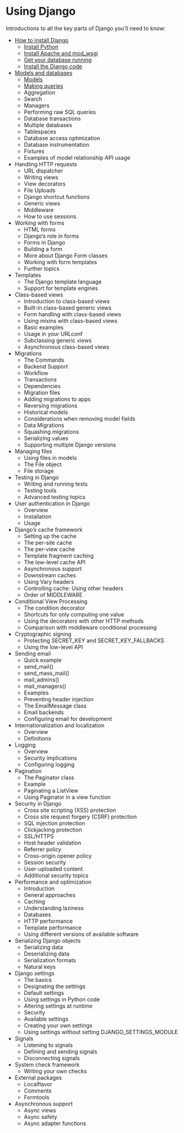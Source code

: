# Using Django
Introductions to all the key parts of Django you’ll need to know:

- [How to install Django](/topics/02-install.md)
  - [Install Python](/topics/02-install.md#install-python)
  - [Install Apache and mod_wsgi](/topics/02-install.md#install-apache-and-mod_wsgi)
  - [Get your database running](/topics/02-install.md#get-your-database-running)
  - [Install the Django code](/topics/02-install.md#get-your-database-running)
- [Models and databases](/topics/03-db.md)
  - [Models](/topics/db/04-models.md)
  - [Making queries](/topics/db/05-queries.md)
  - Aggregation
  - Search
  - Managers
  - Performing raw SQL queries
  - Database transactions
  - Multiple databases
  - Tablespaces
  - Database access optimization
  - Database instrumentation
  - Fixtures
  - Examples of model relationship API usage
- Handling HTTP requests
  - URL dispatcher
  - Writing views
  - View decorators
  - File Uploads
  - Django shortcut functions
  - Generic views
  - Middleware
  - How to use sessions
- Working with forms
  - HTML forms
  - Django’s role in forms
  - Forms in Django
  - Building a form
  - More about Django Form classes
  - Working with form templates
  - Further topics
- Templates
  - The Django template language
  - Support for template engines
- Class-based views
  - Introduction to class-based views
  - Built-in class-based generic views
  - Form handling with class-based views
  - Using mixins with class-based views
  - Basic examples
  - Usage in your URLconf
  - Subclassing generic views
  - Asynchronous class-based views
- Migrations
  - The Commands
  - Backend Support
  - Workflow
  - Transactions
  - Dependencies
  - Migration files
  - Adding migrations to apps
  - Reversing migrations
  - Historical models
  - Considerations when removing model fields
  - Data Migrations
  - Squashing migrations
  - Serializing values
  - Supporting multiple Django versions
- Managing files
  - Using files in models
  - The File object
  - File storage
- Testing in Django
  - Writing and running tests
  - Testing tools
  - Advanced testing topics
- User authentication in Django
  - Overview
  - Installation
  - Usage
- Django’s cache framework
  - Setting up the cache
  - The per-site cache
  - The per-view cache
  - Template fragment caching
  - The low-level cache API
  - Asynchronous support
  - Downstream caches
  - Using Vary headers
  - Controlling cache: Using other headers
  - Order of MIDDLEWARE
- Conditional View Processing
  - The condition decorator
  - Shortcuts for only computing one value
  - Using the decorators with other HTTP methods
  - Comparison with middleware conditional processing
- Cryptographic signing
  - Protecting SECRET_KEY and SECRET_KEY_FALLBACKS
  - Using the low-level API
- Sending email
  - Quick example
  - send_mail()
  - send_mass_mail()
  - mail_admins()
  - mail_managers()
  - Examples
  - Preventing header injection
  - The EmailMessage class
  - Email backends
  - Configuring email for development
- Internationalization and localization
  - Overview
  - Definitions
- Logging
  - Overview
  - Security implications
  - Configuring logging
- Pagination
  - The Paginator class
  - Example
  - Paginating a ListView
  - Using Paginator in a view function
- Security in Django
  - Cross site scripting (XSS) protection
  - Cross site request forgery (CSRF) protection
  - SQL injection protection
  - Clickjacking protection
  - SSL/HTTPS
  - Host header validation
  - Referrer policy
  - Cross-origin opener policy
  - Session security
  - User-uploaded content
  - Additional security topics
- Performance and optimization
  - Introduction
  - General approaches
  - Caching
  - Understanding laziness
  - Databases
  - HTTP performance
  - Template performance
  - Using different versions of available software
- Serializing Django objects
  - Serializing data
  - Deserializing data
  - Serialization formats
  - Natural keys
- Django settings
  - The basics
  - Designating the settings
  - Default settings
  - Using settings in Python code
  - Altering settings at runtime
  - Security
  - Available settings
  - Creating your own settings
  - Using settings without setting DJANGO_SETTINGS_MODULE
- Signals
  - Listening to signals
  - Defining and sending signals
  - Disconnecting signals
- System check framework
  - Writing your own checks
- External packages
  - Localflavor
  - Comments
  - Formtools
- Asynchronous support
  - Async views
  - Async safety
  - Async adapter functions